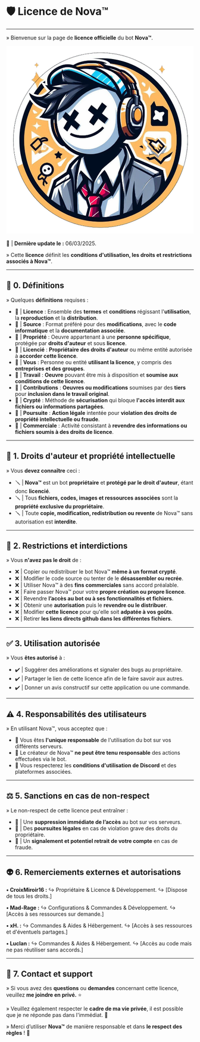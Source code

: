 # 🛡️ Licence de Nova™

---

» Bienvenue sur la page de **licence officielle** du bot **Nova™**.

![Nova™ Logo](https://raw.githubusercontent.com/CroixMiroir16/Licence/main/Nova.jpg) 

📜 | **Dernière update le :** 06/03/2025.

» Cette **licence** définit les **conditions d'utilisation, les droits et restrictions associés à Nova™**.

---

## 📂 0. Définitions

» Quelques **définitions** requises :

- 🔩 | **Licence** : Ensemble des **termes** et **conditions** régissant l'**utilisation**, la **reproduction** et la **distribution**.
- 🔩 | **Source** : Format préféré pour des **modifications**, avec le **code informatique** et la **documentation associée**.
- 🔩 | **Propriété** : Oeuvre appartenant à une **personne spécifique**, protégée par **droits d'auteur** et sous **licence**.
- 🔩 | **Licencié** : **Propriétaire des droits d'auteur** ou même entité autorisée à **accorder cette licence**.
- 🔩 | **Vous** : Personne ou entité **utilisant la licence**, y compris des **entreprises et des groupes**.
- 🔩 | **Travail** : **Oeuvre** pouvant être mis à disposition et **soumise aux conditions de cette licence**.
- 🔩 | **Contributions** : **Oeuvres ou modifications** soumises par des **tiers** pour **inclusion dans le travail original**.
- 🔩 | **Crypté** : Méthode de **sécurisation** qui bloque **l'accès interdit aux fichiers ou informations partagées**.
- 🔩 | **Poursuite** : **Action légale** intentée pour **violation des droits de propriété intellectuelle ou fraude**.
- 🔩 | **Commerciale** : Activité consistant à **revendre des informations ou fichiers soumis à des droits de licence**.

---

## 📌 1. Droits d'auteur et propriété intellectuelle

» Vous **devez connaître** ceci :

- 🪛 | **Nova™** est un bot **propriétaire** et **protégé par le droit d'auteur**, étant donc **licencié**.
- 🪛 | Tous **fichiers, codes, images et ressources associées** sont la **propriété exclusive du propriétaire**.
- 🪛 | Toute **copie, modification, redistribution ou revente** de Nova™ sans autorisation est **interdite**.

---

## 🚫 2. Restrictions et interdictions

» Vous **n'avez pas le droit** de :

- ❌ | Copier ou redistribuer le bot Nova™ **même à un format crypté**.
- ❌ | Modifier le code source ou tenter de le **désassembler ou recrée**.
- ❌ | Utiliser Nova™ à des **fins commerciales** sans accord préalable.
- ❌ | Faire passer Nova™ pour votre **propre création ou propre licence**.
- ❌ | Revendre **l’accès au bot ou à ses fonctionnalités et fichiers**.
- ❌ | Obtenir une **autorisation** puis le **revendre ou le distribuer**.
- ❌ | Modifier **cette licence** pour qu'elle soit **adpatée à vos goûts**.
- ❌ | Retirer **les liens directs github dans les différentes fichiers**.

---

## ✅ 3. Utilisation autorisée

» Vous **êtes autorisé** à :

- ✔️ | Suggérer des améliorations et signaler des bugs au propriétaire.
- ✔️ | Partager le lien de cette licence afin de le faire savoir aux autres.
- ✔️ | Donner un avis constructif sur cette application ou une commande.

---

## ⚠️ 4. Responsabilités des utilisateurs

» En utilisant Nova™, vous acceptez que :

- 🔹 Vous êtes **l'unique responsable** de l'utilisation du bot sur vos différents serveurs.
- 🔹 Le créateur de Nova™ **ne peut être tenu responsable** des actions effectuées via le bot.
- 🔹 Vous respecterez les **conditions d'utilisation de Discord** et des plateformes associées.

---

## ⚖️ 5. Sanctions en cas de non-respect

» Le non-respect de cette licence peut entraîner :

- 🔴 | Une **suppression immédiate de l’accès** au bot sur vos serveurs.
- 🔴 | Des **poursuites légales** en cas de violation grave des droits du propriétaire.
- 🔴 | Un **signalement et potentiel retrait de votre compte** en cas de fraude.

---

## 👽 6. Remerciements externes et autorisations

**• CroixMiroir16 :**
↪ Propriétaire & Licence & Développement.
↪ [Dispose de tous les droits.]

**• Mad-Rage :**
↪ Configurations & Commandes & Développement.
↪ [Accès à ses ressources sur demande.]

**• xH. :**
↪ Commandes & Aides & Hébergement.
↪ [Accès à ses ressources et d'éventuels partages.]

**• Luclan :**
↪ Commandes & Aides & Hébergement.
↪ [Accès au code mais ne pas réutiliser sans accords.]

---

## 📩 7. Contact et support

» Si vous avez des **questions** ou **demandes** concernant cette licence, veuillez **me joindre en privé.** ⭐

» Veuillez également respecter le **cadre de ma vie privée**, il est possible que je ne réponde pas dans l'immédiat. 💖

» Merci d’utiliser **Nova™** de manière responsable et dans **le respect des règles** ! 🚀
